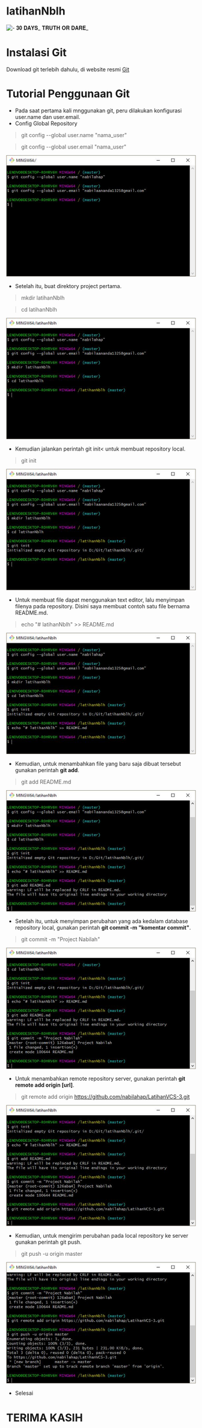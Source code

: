 # latihanNblh

![- 𝟑𝟎 𝐃𝐀𝐘𝐒_ 𝐓𝐑𝐔𝐓𝐇 𝐎𝐑 𝐃𝐀𝐑𝐄_](https://user-images.githubusercontent.com/92380488/137579775-a6b6a033-94b3-4601-b69e-8ca66e762288.gif)


# Instalasi Git
Download git terlebih dahulu, di website resmi [Git](https://git-scm.com/download)
# Tutorial Penggunaan Git
- Pada saat pertama kali mnggunakan git, peru dilakukan konfigurasi user.name dan user.email.
- Config Global Repository
> git config --global user.name "nama_user"

> git config --global user.email "nama_user"


![Gambar 1](ss/ss1.JPG)
- Setelah itu, buat direktory project pertama.
> mkdir latihanNblh

> cd latihanNblh


![Gambar 2](ss/ss2.JPG)
- Kemudian jalankan perintah git init< untuk membuat repository local.
> git init


![Gambar 3](ss/ss3.JPG)
- Untuk membuat file dapat menggunakan text editor, lalu menyimpan filenya pada repository. Disini saya membuat contoh satu file bernama README.md.
> echo "# latihanNblh" >> README.md


![Gambar 4](ss/ss4.JPG)
- Kemudian, untuk menambahkan file yang baru saja dibuat tersebut gunakan perintah **git add**.
> git add README.md

![Gambar 5](ss/ss5.JPG)
- Setelah itu, untuk menyimpan perubahan yang ada kedalam database repository local, gunakan perintah **git commit -m "komentar commit"**.
> git commit -m "Project Nabilah"


![Gambar 6](ss/ss6.JPG)
- Untuk menambahkan remote repository server, gunakan perintah **git remote add origin [url]**.
> git remote add origin https://github.com/nabilahap/LatihanVCS-3.git


![Gambar 7](ss/ss7.JPG)
- Kemudian, untuk mengirim perubahan pada local repository ke server gunakan perintah git push.
> git push -u origin master


![Gambar 8](ss/ss8.JPG)


- Selesai

# TERIMA KASIH



